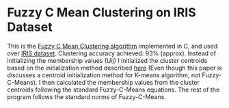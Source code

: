 # Fuzzy C Mean Clustering on IRIS Dataset
This is the [Fuzzy C Mean Clustering algorithm](https://home.deib.polimi.it/matteucc/Clustering/tutorial_html/cmeans.html) implemented in C, and used over [IRIS dataset](https://archive.ics.uci.edu/ml/datasets/iris).
Clustering accuracy achieved: 93% (approx).
Instead of initializing the membership values (Uij) I initialized the cluster centroids based on the initialization method described [here](http://citeseerx.ist.psu.edu/viewdoc/download?doi=10.1.1.451.7988&rep=rep1&type=pdf) (Even though this paper is discusses a centroid initialization method for K-means algorithm, not Fuzzy-C-Means).
I then calculated the membership values from the cluster centroids following the standard Fuzzy-C-Means equations. The rest of the program follows the standard norms of Fuzzy-C-Means. 


